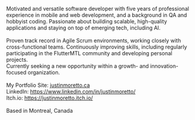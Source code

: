 Motivated and versatile software developer with five years of professional experience in mobile and web development, and a background in QA and hobbyist coding. Passionate about building scalable, high-quality applications and staying on top of emerging tech, including AI. 
<br><br>
Proven track record in Agile Scrum environments, working closely with cross-functional teams. Continuously improving skills, including regularly participating in the FlutterMTL community and developing personal projects.
<br>
Currently seeking a new opportunity within a growth- and innovation-focused organization.
<br><br>
My Portfolio Site: [justinmoretto.ca](https://justin-moretto.github.io/portfolio_website/)
<br>
LinkedIn: https://www.linkedin.com/in/justinmoretto/
<br> 
Itch.io: https://justinmoretto.itch.io/
<br><br>
Based in Montreal, Canada

